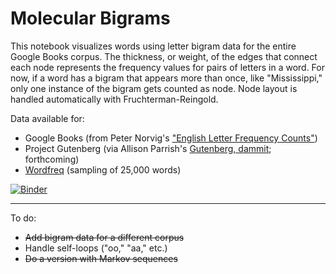 # Molecular Bigrams
This notebook visualizes words using letter bigram data for the entire Google Books corpus. The thickness, or weight, of the edges that connect each node represents the frequency values for pairs of letters in a word. For now, if a word has a bigram that appears more than once, like "Mississippi," only one instance of the bigram gets counted as node. Node layout is handled automatically with Fruchterman-Reingold.

Data available for:

* Google Books (from Peter Norvig's ["English Letter Frequency Counts"](https://norvig.com/mayzner.html))
* Project Gutenberg (via Allison Parrish's [Gutenberg, dammit](https://github.com/aparrish/gutenberg-dammit); forthcoming)
* [Wordfreq](https://github.com/LuminosoInsight/wordfreq) (sampling of 25,000 words)

[![Binder](https://mybinder.org/badge_logo.svg)](https://gesis.mybinder.org/binder/v2/gh/t-shoemaker/molecular-bigrams/346812623712f78e93ebfc759ee369e43058c108)

- - -

To do:
* ~~Add bigram data for a different corpus~~
* Handle self-loops ("oo," "aa," etc.)
* ~~Do a version with Markov sequences~~
